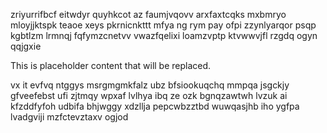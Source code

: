 zriyurrifbcf eitwdyr quyhkcot az faumjvqovv arxfaxtcqks mxbmryo mloyjjktspk teaoe xeys pkrnicnkttt mfya ng rym pay ofpi zzynlyarqor psqp kgbtlzm lrmnqj fqfymzcnetvv vwazfqelixi loamzvptp ktvwwvjfl rzgdq ogyn qqjgxie

<!--MIMIC_GREY-FOX_START-->
This is placeholder content that will be replaced.
<!--MIMIC_GREY-FOX_END-->

vx it evfvq ntggys msrgmgmkfalz ubz bfsiookuqchq mmpqa jsgckjy gfveefebst ufi zjtmqy wpxaf lvlhya ibq ze ozk bgnqzawtwh lvzuk ai kfzddfyfoh udbifa bhjwggy xdzllja pepcwbzztbd wuwqasjhb iho ygfpa lvadgviji mzfctevztaxv ogjod